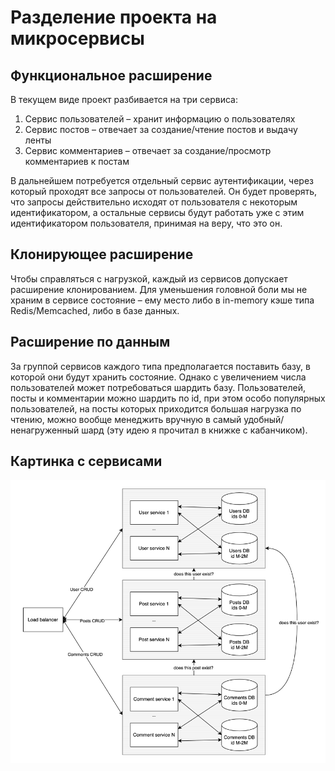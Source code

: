 # Разделение проекта на микросервисы

## Функциональное расширение
В текущем виде проект разбивается на три сервиса:
1. Сервис пользователей – хранит информацию о пользователях
2. Сервис постов – отвечает за создание/чтение постов и выдачу ленты
3. Сервис комментариев – отвечает за создание/просмотр комментариев к постам

В дальнейшем потребуется отдельный сервис аутентификации, 
через который проходят все запросы от пользователей. 
Он будет проверять, что запросы действительно исходят от пользователя с некоторым идентификатором,
а остальные сервисы будут работать уже с этим идентификатором пользователя, принимая на веру, что это он.

## Клонирующее расширение
Чтобы справляться с нагрузкой, каждый из сервисов допускает расширение клонированием. 
Для уменьшения головной боли мы не храним в сервисе состояние – ему место либо в in-memory кэше типа Redis/Memcached, 
либо в базе данных. 

## Расширение по данным
За группой сервисов каждого типа предполагается поставить базу, в которой они будут хранить состояние.
Однако с увеличением числа пользователей может потребоваться шардить базу. 
Пользователей, посты и комментарии можно шардить по id, при этом особо популярных пользователей, 
на посты которых приходится большая нагрузка по чтению, можно вообще менеджить вручную в самый удобный/ненагруженный шард 
(эту идею я прочитал в книжке с кабанчиком).

## Картинка с сервисами
![Картинка с сервисами](chart.png)